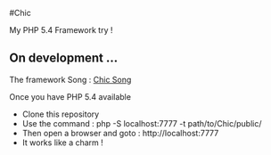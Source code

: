 #Chic

My PHP 5.4 Framework try !

## On development ...

The framework Song : [Chic Song](http://www.youtube.com/watch?v=8g6bUe5MDRo)

Once you have PHP 5.4 available
* Clone this repository
* Use the command : php -S localhost:7777 -t path/to/Chic/public/
* Then open a browser and goto : http://localhost:7777
* It works like a charm !




